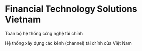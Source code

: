 # Financial Technology Solutions Vietnam
Toàn bộ hệ thống công nghệ tài chính

Hệ thống xây dựng các kênh (channel) tài chính của Việt Nam